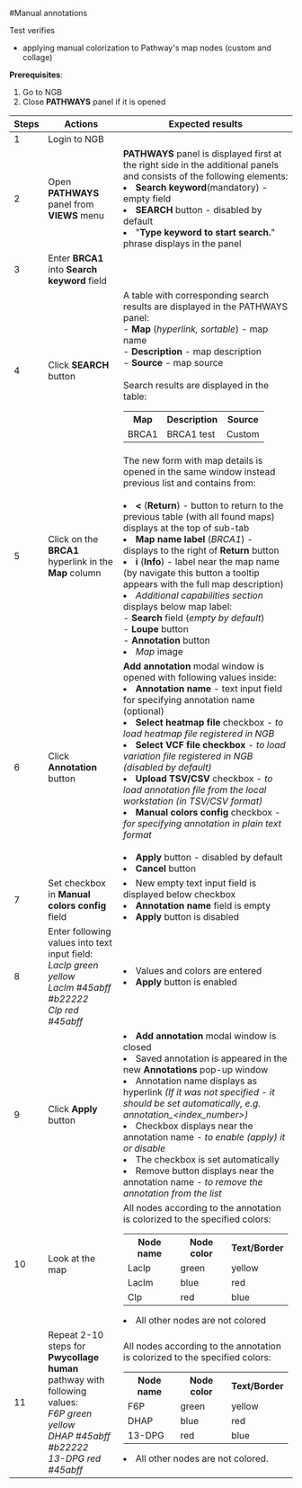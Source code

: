 #Manual annotations

Test verifies
- applying manual colorization to Pathway's map nodes (custom and collage)

**Prerequisites**:
1. Go to NGB
2. Close **PATHWAYS** panel if it is opened


| Steps | Actions                                                                                                                                               | Expected results                                                                                                                                                                                                                                                                                                                                                                                                                                                                                                                                                                                                                     |
|-------|-------------------------------------------------------------------------------------------------------------------------------------------------------|--------------------------------------------------------------------------------------------------------------------------------------------------------------------------------------------------------------------------------------------------------------------------------------------------------------------------------------------------------------------------------------------------------------------------------------------------------------------------------------------------------------------------------------------------------------------------------------------------------------------------------------|
| 1     | Login to NGB                                                                                                                                          |                                                                                                                                                                                                                                                                                                                                                                                                                                                                                                                                                                                                                                      |
| 2     | Open **PATHWAYS** panel from **VIEWS** menu                                                                                                           | **PATHWAYS** panel is displayed first at the right side in the additional panels and consists of the following elements: <li>  **Search keyword**(mandatory) - empty field <li> **SEARCH** button - disabled by default <li>"**Type keyword to start search.**" phrase displays in the panel                                                                                                                                                                                                                                                                                                                                         |
| 3     | Enter **BRCA1** into **Search keyword** field                                                                                                         |                                                                                                                                                                                                                                                                                                                                                                                                                                                                                                                                                                                                                                      |
| 4     | Click **SEARCH** button                                                                                                                               | A table with corresponding search results are displayed in the PATHWAYS panel:<br/> - **Map** (*hyperlink, sortable*) - map name <br/> - **Description** - map description <br/> - **Source** - map source  <br><br> Search results are displayed in the table: <br> <table><tr><th>Map</th><th>Description</th><th>Source</th><tr><td>BRCA1</td><td>BRCA1 test</td><td>Custom</td></tr></table>                                                                                                                                                                                                                                     |
| 5     | Click on the **BRCA1** hyperlink in the **Map** column                                                                                                | The new form with map details is opened in the same window instead previous list and contains from: <br><br><li> **<** (**Return**) - button to return to the previous table (with all found maps) displays at the top of sub-tab <li> **Map name label** (*BRCA1*)  - displays to the right of **Return** button  <li> **i** (**Info**) - label near the map name (by navigate this button a tooltip appears with the full map description)  <li>*Additional capabilities section* displays below map label:<br> - **Search** field (*empty by default*)<br>  - **Loupe** button <br> - **Annotation** button</ul> <li>*Map* image  |                                                   |                                                                                                                                                                                                                                                                                                                                                                                                                                                                                                                                                                                                                                                                                                                                                                                 |
| 6     | Click **Annotation** button                                                                                                                           | **Add annotation** modal window is opened with following values inside: <li> **Annotation name** - text input field for specifying annotation name (optional) <li> **Select heatmap file** checkbox - *to load heatmap file registered in NGB*  <li> **Select VCF file checkbox** - *to load variation file registered in NGB (disabled by default)*<li> **Upload TSV/CSV** checkbox - *to load annotation file from the local workstation (in TSV/CSV format)* <li> **Manual colors config** checkbox - *for specifying annotation in plain text format* <br><br> <li>**Apply** button - disabled by default <li> **Cancel** button |                                                                                                   | 
| 7     | Set checkbox in **Manual colors config** field                                                                                                        | <li> New empty text input field is displayed below checkbox <li> **Annotation name** field is empty <li> **Apply** button is disabled                                                                                                                                                                                                                                                                                                                                                                                                                                                                                                |                                                                                                                                                                                                                                                                                                                                                                                                                                                                                              |
| 8     | Enter following values into text input field: *<br/> Laclp green yellow<br/> Laclm #45abff #b22222 <br/> Clp red #45abff*                             | <li> Values and colors are entered <li> **Apply** button is enabled                                                                                                                                                                                                                                                                                                                                                                                                                                                                                                                                                                  |                                                                                                                                                                                                                                                                                                                                                                                                                                                                                                                                                                 |
| 9     | Click **Apply** button                                                                                                                                | <li>**Add annotation** modal window is closed <li> Saved annotation is appeared in the new **Annotations** pop-up window <li> Annotation name displays as hyperlink *(If it was not specified - it should be set automatically, e.g. annotation_<index_number>)* <li> Checkbox displays near the annotation name - *to enable (apply) it or disable* <li> The checkbox is set automatically <li> Remove button displays near the annotation name - *to remove the annotation from the list*                                                                                                                                          |
| 10    | Look at the map                                                                                                                                       | All nodes according to the annotation is colorized to the specified colors: <br> <table><tr><th>Node name</th><th>Node color</th><th>Text/Border</th><tr><td>Laclp</td><td>green</td><td>yellow</td></tr><tr><td>Laclm</td><td>blue</td><td>red</td><tr><td>Clp</td><td>red</td><td>blue</td></table> <li> All other nodes are not colored                                                                                                                                                                                                                                                                                           |
| 11    | Repeat 2-10 steps for **Pwycollage human** pathway with following values: *<br/> F6P green yellow<br/> DHAP #45abff #b22222 <br/> 13-DPG red #45abff* | All nodes according to the annotation is colorized to the specified colors: <br> <table><tr><th>Node name</th><th>Node color</th><th>Text/Border</th><tr><td>F6P</td><td>green</td><td>yellow</td></tr><tr><td>DHAP</td><td>blue</td><td>red</td><tr><td>13-DPG</td><td>red</td><td>blue</td></table> <li> All other nodes are not colored.                                                                                                                                                                                                                                                                                          |
